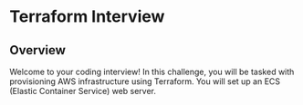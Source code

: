 # Terraform Interview

## Overview

Welcome to your coding interview! In this challenge, you will be tasked with provisioning AWS infrastructure using Terraform. You will set up an ECS (Elastic Container Service) web server.
